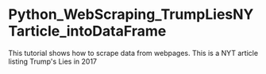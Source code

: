 # Python_WebScraping_TrumpLiesNYTarticle_intoDataFrame
This tutorial shows how to scrape data from webpages. This is a NYT article listing Trump's Lies in 2017
